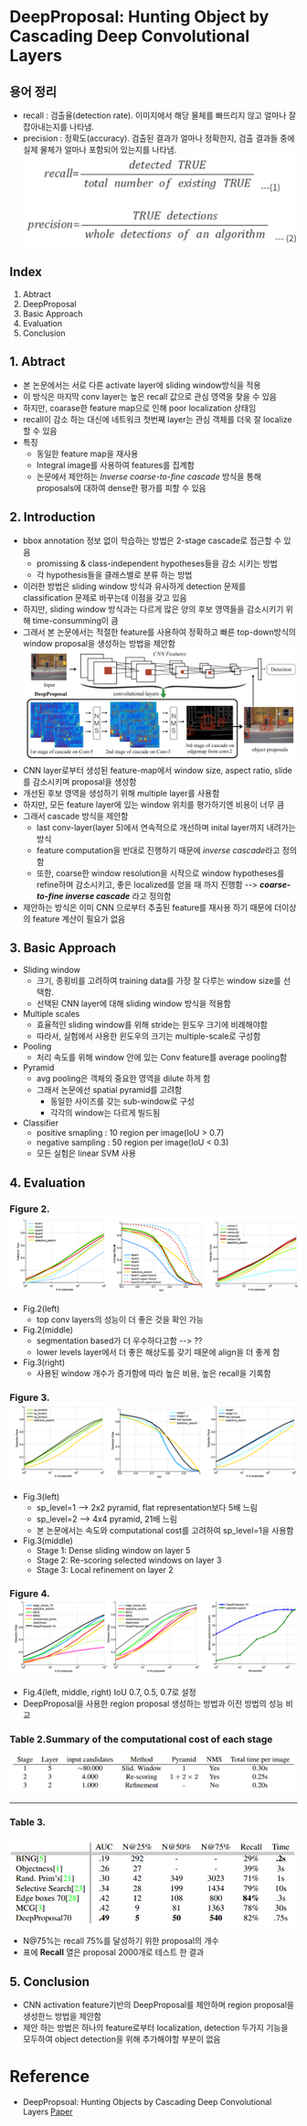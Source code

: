 # DeepProposal: Hunting Object by Cascading Deep Convolutional Layers

## 용어 정리
- recall : 검출율(detection rate). 이미지에서 해당 물체를 빠뜨리지 않고 얼마나 잘 잡아내는지를 나타냄.
- precision : 정확도(accuracy). 검출된 결과가 얼마나 정확한지, 검출 결과들 중에 실제 물체가 얼마나 포함되어 있는지를 나타냄.
![Recall_Precision](./image/recall_precision.png)

## Index
1. Abtract
2. DeepProposal
3. Basic Approach
4. Evaluation
5. Conclusion
    

## 1. Abtract
- 본 논문에서는 서로 다른 activate layer에 sliding window방식을 적용
- 이 방식은 마지막 conv layer는 높은 recall 값으로 관심 영역을 찾을 수 있음
- 하지만, coarase한 feature map으로 인해 poor localization 상태임
- recall이 감소 하는 대신에 네트워크 첫번째 layer는 관심 객체를 더욱 잘 localize할 수 있음
- 특징
    - 동일한 feature map을 재사용
    - Integral image를 사용하여 features를 집계함
    - 논문에서 제안하는 *Inverse coarse-to-fine cascade* 방식을 통해 proposals에 대하여 dense한 평가를 피할 수 있음

## 2. Introduction
- bbox annotation 정보 없이 학습하는 방법은 2-stage cascade로 접근할 수 있음
    - promissing & class-independent hypotheses들을 감소 시키는 방법
    - 각 hypothesis들을 클래스별로 분류 하는 방법
- 이러한 방법은 sliding window 방식과 유사하게 detection 문제를 classification 문제로 바꾸는데 이점을 갖고 있음
- 하지만, sliding window 방식과는 다르게 많은 양의 후보 영역들을 감소시키기 위해 time-consumming이 큼
- 그래서 본 논문에서는 적절한 feature를 사용하여 정확하고 빠른 top-down방식의 window proposal을 생성하는 방법을 제안함
![DeepProposal_Framework](./image/Framework.png)
- CNN layer로부터 생성된 feature-map에서 window size, aspect ratio, slide를 감소시키며 proposal을 생성함
- 개선된 후보 영역을 생성하기 위해 multiple layer를 사용함
- 하지만, 모든 feature layer에 있는 window 위치를 평가하기엔 비용이 너무 큼
- 그래서 cascade 방식을 제안함
    - last conv-layer(layer 5)에서 연속적으로 개선하며 inital layer까지 내려가는 방식
    - feature computation을 반대로 진행하기 때문에 *inverse cascade*라고 정의함
    - 또한, coarse한 window resolution을 시작으로 window hypotheses를 refine하며 감소시키고, 좋은 localized를 얻을 때 까지 진행함 --> ***coarse-to-fine inverse cascade*** 라고 정의함
- 제안하는 방식은 이미 CNN 으로부터 추출된 feature를 재사용 하기 때문에 더이상의 feature 계산이 필요가 없음

## 3. Basic Approach
- Sliding window
    - 크기, 종횡비를 고려하여 training data를 가장 잘 다루는 window size를 선택함.
    - 선택된 CNN layer에 대해 sliding window 방식을 적용함
- Multiple scales
    - 효율적인 sliding window를 위해 stride는 윈도우 크기에 비례해야함
    - 따라서, 실험에서 사용한 윈도우의 크기는 multiple-scale로 구성함
- Pooling
    - 처리 속도를 위해 window 안에 있는 Conv feature를 average pooling함 
- Pyramid
    - avg pooling은 객체의 중요한 영역을 dilute 하게 함
    - 그래서 논문에선 spatial pyramid를 고려함
        - 동일한 사이즈를 갖는 sub-window로 구성
        - 각각의 window는 다르게 빌드됨
- Classifier
    - positive smapling : 10 region per image(IoU > 0.7)
    - negative sampling : 50 region per image(IoU < 0.3)
    - 모든 실험은 linear SVM 사용


## 4. Evaluation
### Figure 2. ![Figure2](./image/Figure2.png)
- Fig.2(left)
    - top conv layers의 성능이 더 좋은 것을 확인 가능
- Fig.2(middle)
    - segmentation based가 더 우수하다고함 --> ??
    - lower levels layer에서 더 좋은 해상도를 갖기 때문에 align을 더 좋게 함
- Fig.3(right) 
    - 사용된 window 개수가 증가함에 따라 높은 비용, 높은 recall을 기록함
### Figure 3. ![Figure3](./image/Figure3.png)
- Fig.3(left)
    - sp_level=1 --> 2x2 pyramid, flat representation보다 5배 느림
    - sp_level=2 --> 4x4 pyramid, 21배 느림
    - 본 논문에서는 속도와 computational cost를 고려하여 sp_level=1을 사용함
- Fig.3(middle)
    - Stage 1: Dense sliding window on layer 5
    - Stage 2: Re-scoring selected windows on layer 3
    - Stage 3: Local refinement on layer 2
### Figure 4. ![Figure4](./image/Figure4.png)
- Fig.4(left, middle, right) IoU 0.7, 0.5, 0.7로 설정
- DeepProposal을 사용한 region proposal 생성하는 방법과 이전 방법의 성능 비교
### Table 2.Summary of the computational cost of each stage
![Table2](./image/Table2.png)

---

### Table 3. 
![Table3](./image/Table3.png)
- N@75%는 recall 75%를 달성하기 위한 proposal의 개수
- 표에 **Recall** 열은 proposal 2000개로 테스트 한 결과

## 5. Conclusion
- CNN activation feature기반의 DeepProposal를 제안하며 region proposal을 생성한느 방법을 제안함
- 제안 하는 방법은 하나의 feature로부터 localization, detection 두가지 기능을 모두하여 object detection을 위해 추가해야할 부분이 없음

# Reference
- DeepPropsoal: Hunting Objects by Cascading Deep Convolutional Layers [Paper](https://arxiv.org/abs/1510.04445)